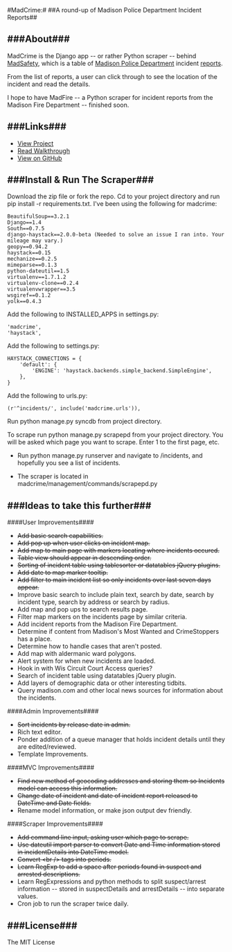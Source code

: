 #MadCrime:#
##A round-up of Madison Police Department Incident Reports##

###About###
----
MadCrime is the Django app -- or rather Python scraper -- behind [MadSafety](http://www.madsafety.nwsmkr.com/incidents), which is a table of [Madison Police Department](http://www.cityofmadison.com/police/) incident [reports](http://www.cityofmadison.com/incidentReports/incidentlist.cfm?a=71).

From the list of reports, a user can click through to see the location of the incident and read the details.

I hope to have MadFire -- a Python scraper for incident reports from the Madison Fire Department -- finished soon.

###Links###
----
- [View Project](http://www.madsafety.nwsmkr.com/incidents/)
- [Read Walkthrough](http://www.chrislkeller.com/introducing-madcrime-a-django-based-scraper-o)
- [View on GitHub](https://github.com/chrislkeller/madcrime)

###Install & Run The Scraper###
----
Download the zip file or fork the repo. Cd to your project directory and run pip install -r requirements.txt. I've been using the following for madcrime:

    BeautifulSoup==3.2.1
    Django==1.4
    South==0.7.5
    django-haystack==2.0.0-beta (Needed to solve an issue I ran into. Your mileage may vary.)
    geopy==0.94.2
    haystack==0.15
    mechanize==0.2.5
    mimeparse==0.1.3
    python-dateutil==1.5
    virtualenv==1.7.1.2
    virtualenv-clone==0.2.4
    virtualenvwrapper==3.5
    wsgiref==0.1.2
    yolk==0.4.3

Add the following to INSTALLED_APPS in settings.py:

	'madcrime',
	'haystack',

Add the following to settings.py:

	HAYSTACK_CONNECTIONS = {
		'default': {
			'ENGINE': 'haystack.backends.simple_backend.SimpleEngine',
		},
	}

Add the following to urls.py:

	(r'^incidents/', include('madcrime.urls')),

Run python manage.py syncdb from project directory.

To scrape run python manage.py scrapepd from your project directory. You will be asked which page you want to scrape. Enter 1 to the first page, etc.

- Run python manage.py runserver and navigate to /incidents, and hopefully you see a list of incidents.

- The scraper is located in madcrime/management/commands/scrapepd.py

###Ideas to take this further###
----
####User Improvements####
- <del>Add basic search capabilities.</del>
- <del>Add pop up when user clicks on incident map.</del>
- <del>Add map to main page with markers locating where incidents occured.</del>
- <del>Table view should appear in descending order.</del>
- <del>Sorting of incident table using tablesorter or datatables jQuery plugins.</del>
- <del>Add date to map marker tooltip.</del>
- <del>Add filter to main incident list so only incidents over last seven days appear.</del>
- Improve basic search to include plain text, search by date, search by incident type, search by address or search by radius.
- Add map and pop ups to search results page.
- Filter map markers on the incidents page by similar criteria.
- Add incident reports from the Madison Fire Department.
- Determine if content from Madison's Most Wanted and CrimeStoppers has a place.
- Determine how to handle cases that aren't posted.
- Add map with aldermanic ward polygons.
- Alert system for when new incidents are loaded.
- Hook in with Wis Circuit Court Access queries?
- Search of incident table using datatables jQuery plugin.
- Add layers of demographic data or other interesting tidbits.
- Query madison.com and other local news sources for information about the incidents.

####Admin Improvements####
- <del>Sort incidents by release date in admin.</del>
- Rich text editor.
- Ponder addition of a queue manager that holds incident details until they are edited/reviewed.
- Template Improvements.

####MVC Improvements####
- <del>Find new method of geocoding addresses and storing them so Incidents model can access this information.</del>
- <del>Change date of incident and date of incident report released to DateTime and Date fields.</del>
- Rename model information, or make json output dev friendly.

####Scraper Improvements####
- <del>Add command line input, asking user which page to scrape.</del>
- <del>Use dateutil import parser to convert Date and Time information stored in incidentDetails into DateTime model.</del>
- <del>Convert \<br /> tags into periods.</del>
- <del>Learn RegExp to add a space after periods found in suspect and arrested descriptions.</del>
- Learn RegExpressions and python methods to split suspect/arrest information -- stored in suspectDetails and arrestDetails -- into separate values.
- Cron job to run the scraper twice daily.

###License###
----
The MIT License
